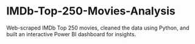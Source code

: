 # IMDb-Top-250-Movies-Analysis
Web-scraped IMDb Top 250 movies, cleaned the data using Python, and built an interactive Power BI dashboard for insights.
